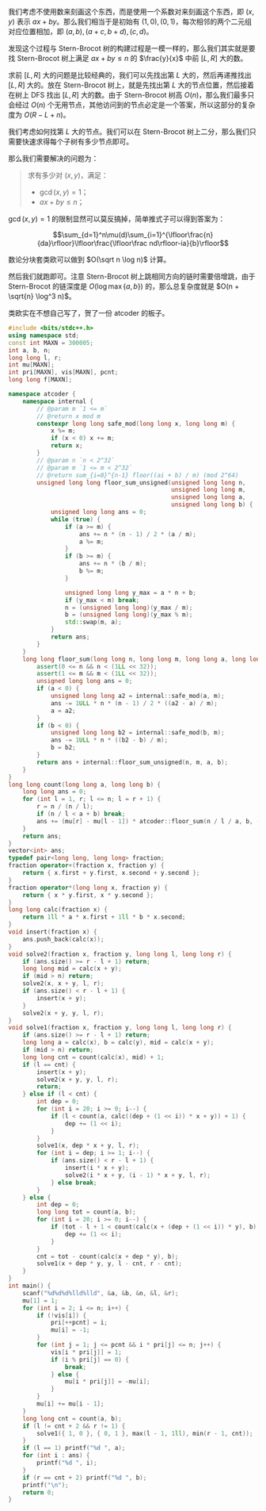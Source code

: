 我们考虑不使用数来刻画这个东西，而是使用一个系数对来刻画这个东西，即 $(x, y)$ 表示 $ax+by$。那么我们相当于是初始有 $(1, 0), (0, 1)$，每次相邻的两个二元组对应位置相加，即 $(a, b), (a+c, b+d), (c, d)$。

发现这个过程与 Stern-Brocot 树的构建过程是一模一样的，那么我们其实就是要找 Stern-Brocot 树上满足 $ax+by \le n$ 的 $\frac{y}{x}$ 中前 $[L, R]$ 大的数。

求前 $[L, R]$ 大的问题是比较经典的，我们可以先找出第 $L$ 大的，然后再递推找出 $[L, R]$ 大的。放在 Stern-Brocot 树上，就是先找出第 $L$ 大的节点位置，然后接着在树上 DFS 找出 $[L, R]$ 大的数。由于 Stern-Brocot 树高 $O(n)$，那么我们最多只会经过 $O(n)$ 个无用节点，其他访问到的节点必定是一个答案，所以这部分的复杂度为 $O(R - L + n)$。

我们考虑如何找第 $L$ 大的节点。我们可以在 Stern-Brocot 树上二分，那么我们只需要快速求得每个子树有多少节点即可。

那么我们需要解决的问题为：

> 求有多少对 $(x, y)$，满足：
> - $\gcd(x, y) = 1$；
> - $ax+by \le n$；

$\gcd(x, y) = 1$ 的限制显然可以莫反搞掉，简单推式子可以得到答案为：

$$\sum_{d=1}^n\mu(d)\sum_{i=1}^{\lfloor\frac{n}{da}\rfloor}\lfloor\frac{\lfloor\frac nd\rfloor-ia}{b}\rfloor$$

数论分块套类欧可以做到 $O(\sqrt n \log n)$ 计算。

然后我们就跑即可。注意 Stern-Brocot 树上跳相同方向的链时需要倍增跳，由于 Stern-Brocot 的链深度是 $O(\log \max\{a, b\})$ 的，那么总复杂度就是 $O(n + \sqrt{n} \log^3 n)$。

类欧实在不想自己写了，贺了一份 atcoder 的板子。

```cpp
#include <bits/stdc++.h>
using namespace std;
const int MAXN = 300005;
int a, b, n;
long long l, r;
int mu[MAXN];
int pri[MAXN], vis[MAXN], pcnt;
long long f[MAXN];

namespace atcoder {
    namespace internal {
        // @param m `1 <= m`
        // @return x mod m
        constexpr long long safe_mod(long long x, long long m) {
            x %= m;
            if (x < 0) x += m;
            return x;
        }
        // @param n `n < 2^32`
        // @param m `1 <= m < 2^32`
        // @return sum_{i=0}^{n-1} floor((ai + b) / m) (mod 2^64)
        unsigned long long floor_sum_unsigned(unsigned long long n,
                                              unsigned long long m,
                                              unsigned long long a,
                                              unsigned long long b) {
            unsigned long long ans = 0;
            while (true) {
                if (a >= m) {
                    ans += n * (n - 1) / 2 * (a / m);
                    a %= m;
                }
                if (b >= m) {
                    ans += n * (b / m);
                    b %= m;
                }

                unsigned long long y_max = a * n + b;
                if (y_max < m) break;
                n = (unsigned long long)(y_max / m);
                b = (unsigned long long)(y_max % m);
                std::swap(m, a);
            }
            return ans;
        }
    }
    long long floor_sum(long long n, long long m, long long a, long long b) {
        assert(0 <= n && n < (1LL << 32));
        assert(1 <= m && m < (1LL << 32));
        unsigned long long ans = 0;
        if (a < 0) {
            unsigned long long a2 = internal::safe_mod(a, m);
            ans -= 1ULL * n * (n - 1) / 2 * ((a2 - a) / m);
            a = a2;
        }
        if (b < 0) {
            unsigned long long b2 = internal::safe_mod(b, m);
            ans -= 1ULL * n * ((b2 - b) / m);
            b = b2;
        }
        return ans + internal::floor_sum_unsigned(n, m, a, b);
    }
}
long long count(long long a, long long b) {
    long long ans = 0;
    for (int l = 1, r; l <= n; l = r + 1) {
        r = n / (n / l);
        if (n / l < a + b) break;
        ans += (mu[r] - mu[l - 1]) * atcoder::floor_sum(n / l / a, b, -a, n / l - a);
    }
    return ans;
}
vector<int> ans;
typedef pair<long long, long long> fraction;
fraction operator+(fraction x, fraction y) {
    return { x.first + y.first, x.second + y.second };
}
fraction operator*(long long x, fraction y) {
    return { x * y.first, x * y.second };
}
long long calc(fraction x) {
    return 1ll * a * x.first + 1ll * b * x.second;
}
void insert(fraction x) {
    ans.push_back(calc(x));
}
void solve2(fraction x, fraction y, long long l, long long r) {
    if (ans.size() >= r - l + 1) return;
    long long mid = calc(x + y);
    if (mid > n) return;
    solve2(x, x + y, l, r);
    if (ans.size() < r - l + 1) {
        insert(x + y);
    }
    solve2(x + y, y, l, r);
}
void solve1(fraction x, fraction y, long long l, long long r) {
    if (ans.size() >= r - l + 1) return;
    long long a = calc(x), b = calc(y), mid = calc(x + y);
    if (mid > n) return;
    long long cnt = count(calc(x), mid) + 1;
    if (l == cnt) {
        insert(x + y);
        solve2(x + y, y, l, r);
        return;
    } else if (l < cnt) {
        int dep = 0;
        for (int i = 20; i >= 0; i--) {
            if (l < count(a, calc((dep + (1 << i)) * x + y)) + 1) {
                dep += (1 << i);
            }
        }
        solve1(x, dep * x + y, l, r);
        for (int i = dep; i >= 1; i--) {
            if (ans.size() < r - l + 1) {
                insert(i * x + y);
                solve2(i * x + y, (i - 1) * x + y, l, r);
            } else break;
        }
    } else {
        int dep = 0;
        long long tot = count(a, b);
        for (int i = 20; i >= 0; i--) {
            if (tot - l + 1 < count(calc(x + (dep + (1 << i)) * y), b) + 1) {
                dep += (1 << i);
            }
        }
        cnt = tot - count(calc(x + dep * y), b);
        solve1(x + dep * y, y, l - cnt, r - cnt);
    }
}
int main() {
    scanf("%d%d%d%lld%lld", &a, &b, &n, &l, &r);
    mu[1] = 1;
    for (int i = 2; i <= n; i++) {
        if (!vis[i]) {
            pri[++pcnt] = i;
            mu[i] = -1;
        }
        for (int j = 1; j <= pcnt && i * pri[j] <= n; j++) {
            vis[i * pri[j]] = 1;
            if (i % pri[j] == 0) {
                break;
            } else {
                mu[i * pri[j]] = -mu[i];
            }
        }
        mu[i] += mu[i - 1];
    }
    long long cnt = count(a, b);
    if (l != cnt + 2 && r != 1) {
        solve1({ 1, 0 }, { 0, 1 }, max(l - 1, 1ll), min(r - 1, cnt));
    }
    if (l == 1) printf("%d ", a);
    for (int i : ans) {
        printf("%d ", i);
    }
    if (r == cnt + 2) printf("%d ", b);
    printf("\n");
    return 0;
}
```